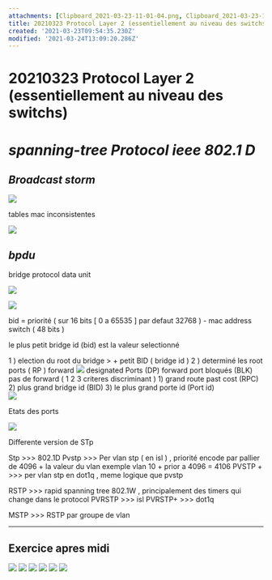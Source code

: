 ```yaml
---
attachments: [Clipboard_2021-03-23-11-01-04.png, Clipboard_2021-03-23-11-06-29.png, Clipboard_2021-03-23-11-09-02.png, Clipboard_2021-03-23-11-12-49.png, Clipboard_2021-03-23-11-31-16.png, Clipboard_2021-03-23-11-33-57.png, Clipboard_2021-03-23-11-39-22.png, Clipboard_2021-03-23-11-59-23.png, Clipboard_2021-03-23-13-40-55.png, Clipboard_2021-03-23-13-47-10.png, Clipboard_2021-03-23-14-17-14.png, Clipboard_2021-03-23-14-50-37.png, Clipboard_2021-03-23-16-02-07.png, Clipboard_2021-03-23-16-29-51.png, Clipboard_2021-03-23-16-31-46.png]
title: 20210323 Protocol Layer 2 (essentiellement au niveau des switchs)
created: '2021-03-23T09:54:35.230Z'
modified: '2021-03-24T13:09:20.286Z'
---
```




# 20210323 Protocol Layer 2 (essentiellement au niveau des switchs)
# ***spanning-tree Protocol ieee 802.1 D***

## ***Broadcast storm***

![](./assets/img/Clipboard_2021-03-23-11-01-04.png)

tables mac inconsistentes 

![](./assets/img/Clipboard_2021-03-23-11-06-29.png)

## ***bpdu***
bridge protocol data unit

![](./assets/img/Clipboard_2021-03-23-11-09-02.png)

![](./assets/img/Clipboard_2021-03-23-11-12-49.png)

bid = priorité ( sur 16 bits [ 0 a 65535 ] par defaut 32768 ) - mac address switch ( 48 bits )

le plus petit bridge id (bid) est la valeur selectionné

1 ) election du root du bridge > + petit BID ( bridge id ) 
2 ) determiné les root ports ( RP ) forward
![](./assets/img/Clipboard_2021-03-23-11-33-57.png)
    designated Ports  (DP) forward 
    port bloqués      (BLK) pas de forward   ( 1 2 3 criteres discriminant )
        1) grand route past cost (RPC)
        2) plus grand bridge id (BID)
        3) le plus grand porte id (Port id)   
![](./assets/img/Clipboard_2021-03-23-11-39-22.png)


Etats des ports 

![](./assets/img/Clipboard_2021-03-23-11-59-23.png)



Differente version de STp

Stp     >>> 802.1D
Pvstp   >>> Per vlan stp  ( en isl ) , priorité encode par pallier de 4096 + la valeur du vlan       exemple vlan 10 + prior a 4096 = 4106
PVSTP + >>> per vlan stp en dot1q  , meme logique que pvstp

RSTP    >>> rapid spanning tree 802.1W     , principalement des timers qui change dans le protocol
PVRSTP  >>> isl
PVRSTP+ >>> dot1q

MSTP    >>> RSTP par groupe de vlan

--------------------------------------------------------------------------------------------------------------------------

## Exercice apres midi

![](./assets/img/Clipboard_2021-03-23-13-40-55.png)
![](./assets/img/Clipboard_2021-03-23-13-47-10.png)
![](./assets/img/Clipboard_2021-03-23-14-17-14.png)
![](./assets/img/Clipboard_2021-03-23-14-50-37.png)
![](./assets/img/Clipboard_2021-03-23-16-02-07.png)
![](./assets/img/Clipboard_2021-03-23-16-31-46.png)









